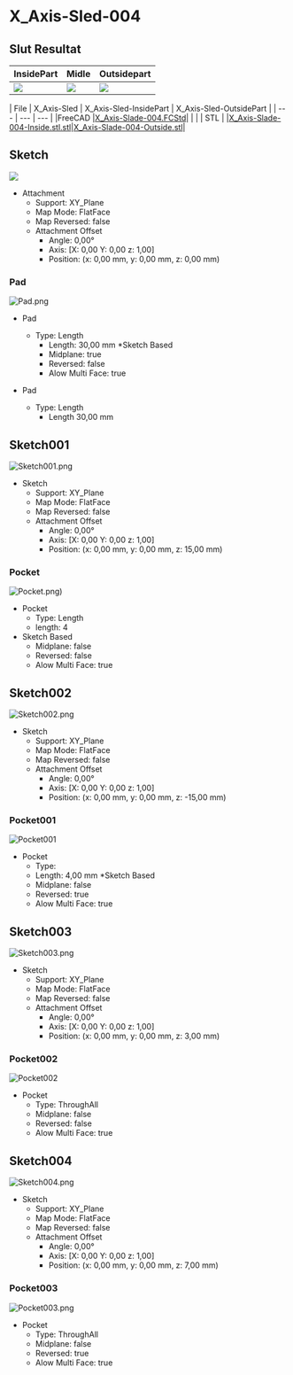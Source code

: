# X_Axis-Sled-004

## Slut Resultat

| InsidePart | Midle | Outsidepart |
| --- | --- | --- |
|![](./Images/Sled/InsidePart.png)|![](./Images/Sled/Midle.png)|![](./Images/Sled/OutsidePart.png)|

| File   | X_Axis-Sled | X_Axis-Sled-InsidePart | X_Axis-Sled-OutsidePart |
| ---    | ---           | ---           |
|FreeCAD |[X_Axis-Slade-004.FCStd](./CNC-Slade-004.FCStd)| | |
| STL    | |[X_Axis-Slade-004-Inside.stl.stl](./stl/CNC-Slade-004-Inside.stl)|[X_Axis-Slade-004-Outside.stl](./stl/CNC-Slade-004-Outside.stl)|

## Sketch

![](./Images/Sled/Sketch.png)

* Attachment
  * Support: XY_Plane
  * Map Mode: FlatFace
  * Map Reversed: false
  * Attachment Offset
    * Angle: 0,00°
    * Axis: [X: 0,00 Y: 0,00 z: 1,00]
    * Position: (x: 0,00 mm, y: 0,00 mm, z: 0,00 mm)

### Pad

![Pad.png](./Images/Sled/Pad.png)

* Pad
  * Type: Length
    * Length: 30,00 mm
*Sketch Based  
    * Midplane: true
    * Reversed: false
    * Alow Multi Face: true

* Pad
  * Type: Length
    * Length 30,00 mm

## Sketch001

![Sketch001.png](./Images/Sled/Sketch001.png)

* Sketch
  * Support: XY_Plane
  * Map Mode: FlatFace
  * Map Reversed: false
  * Attachment Offset
    * Angle: 0,00°
    * Axis: [X: 0,00 Y: 0,00 z: 1,00]
    * Position: (x: 0,00 mm, y: 0,00 mm, z: 15,00 mm)

### Pocket

![Pocket.png)](./Images/Sled/Pocket.png)

* Pocket
  * Type: Length
  * length: 4
* Sketch Based
  * Midplane: false
  * Reversed: false
  * Alow Multi Face: true

## Sketch002

![Sketch002.png](./Images/Sled/Sketch002.png)

* Sketch
  * Support: XY_Plane
  * Map Mode: FlatFace
  * Map Reversed: false
  * Attachment Offset
    * Angle: 0,00°
    * Axis: [X: 0,00 Y: 0,00 z: 1,00]
    * Position: (x: 0,00 mm, y: 0,00 mm, z: -15,00 mm)

### Pocket001

![Pocket001](./Images/Sled/Pocket001.png)

* Pocket
  * Type: 
  * Length: 4,00 mm
*Sketch Based  
  * Midplane: false
  * Reversed: true
  * Alow Multi Face: true

## Sketch003

![Sketch003.png](./Images/Sled/Sketch003.png)

* Sketch
  * Support: XY_Plane
  * Map Mode: FlatFace
  * Map Reversed: false
  * Attachment Offset
    * Angle: 0,00°
    * Axis: [X: 0,00 Y: 0,00 z: 1,00]
    * Position: (x: 0,00 mm, y: 0,00 mm, z: 3,00 mm)

### Pocket002

![Pocket002](./Images)

* Pocket
  * Type: ThroughAll
  * Midplane: false
  * Reversed: false
  * Alow Multi Face: true

## Sketch004

![Sketch004.png](./Images)

* Sketch
  * Support: XY_Plane
  * Map Mode: FlatFace
  * Map Reversed: false
  * Attachment Offset
    * Angle: 0,00°
    * Axis: [X: 0,00 Y: 0,00 z: 1,00]
    * Position: (x: 0,00 mm, y: 0,00 mm, z: 7,00 mm)

### Pocket003

![Pocket003.png](./Images)

* Pocket
  * Type: ThroughAll
  * Midplane: false
  * Reversed: true
  * Alow Multi Face: true

